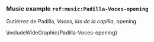 ### Music example `ref:music:Padilla-Voces-opening`

Gutiérrez de Padilla, *Voces, las de la capilla*, opening

\includeWideGraphic{Padilla-Voces-opening}

